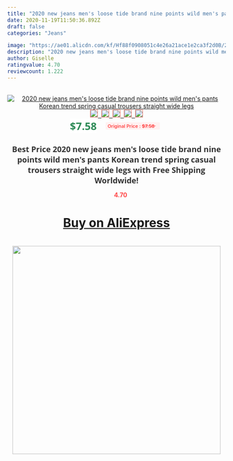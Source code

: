 ```yaml
---
title: "2020 new jeans men's loose tide brand nine points wild men's pants Korean trend spring casual trousers straight wide legs"
date: 2020-11-19T11:50:36.892Z
draft: false
categories: "Jeans"

image: "https://ae01.alicdn.com/kf/Hf88f0908051c4e26a21ace1e2ca3f2d0B/2020-new-jeans-men-s-loose-tide-brand-nine-points-wild-men-s-pants-Korean-trend.jpg"
description: "2020 new jeans men's loose tide brand nine points wild men's pants Korean trend spring casual trousers straight wide legs"
author: Giselle
ratingvalue: 4.70
reviewcount: 1.222
---
```

<br>
<div style="text-align: center;">
<a href="https://s.click.aliexpress.com/e/_9vmuP3" target="_blank" rel="nofollow noopener noreferrer"><img alt="2020 new jeans men's loose tide brand nine points wild men's pants Korean trend spring casual trousers straight wide legs" class="magnifier-image" src="https://ae01.alicdn.com/kf/Hf88f0908051c4e26a21ace1e2ca3f2d0B/2020-new-jeans-men-s-loose-tide-brand-nine-points-wild-men-s-pants-Korean-trend.jpg_640x640.jpg">
<br>
<img style="border:1px solid salmon" src="https://ae01.alicdn.com/kf/Hf88f0908051c4e26a21ace1e2ca3f2d0B/2020-new-jeans-men-s-loose-tide-brand-nine-points-wild-men-s-pants-Korean-trend.jpg_120x120.jpg">&nbsp;&nbsp;<img style="border:1px solid salmon" src="https://ae01.alicdn.com/kf/H65efa7f736a8487a9e14a1fe01bc7a46D/2020-new-jeans-men-s-loose-tide-brand-nine-points-wild-men-s-pants-Korean-trend.jpg_120x120.jpg">&nbsp;&nbsp;<img style="border:1px solid salmon" src="https://ae01.alicdn.com/kf/He2bf7079bfef4a36ad8f99ae7efa6267C/2020-new-jeans-men-s-loose-tide-brand-nine-points-wild-men-s-pants-Korean-trend.jpg_120x120.jpg">&nbsp;&nbsp;<img style="border:1px solid salmon" src="https://ae01.alicdn.com/kf/H4b31f6f69d194023848e17398d4e5e71u/2020-new-jeans-men-s-loose-tide-brand-nine-points-wild-men-s-pants-Korean-trend.jpg_120x120.jpg">&nbsp;&nbsp;<img style="border:1px solid salmon" src="https://ae01.alicdn.com/kf/H500ecbaa2efb4b7a84848841b5752b31T/2020-new-jeans-men-s-loose-tide-brand-nine-points-wild-men-s-pants-Korean-trend.jpg_120x120.jpg"></a></div><br0>
<div style="text-align: center;"><span style="background-color: white; border: 0px; box-sizing: border-box; color: seagreen; display: inline-block; font-family: &quot;open sans&quot; , &quot;arial&quot; , &quot;helvetica&quot; , sans-serif , &quot;heiti&quot;; font-size: 24px; font-stretch: inherit; font-weight: 700; line-height: inherit; margin: 0px 10px 0px 0px; padding: 0px; vertical-align: middle;">$7.58 </span>
<span style="background: rgb(255 , 241 , 241); border-radius: 3px; border: 0px; box-sizing: border-box; color: #ff4747; display: inline-block; font-family: inherit; font-size: 12px; font-stretch: inherit; font-style: inherit; font-variant: inherit; font-weight: 600; line-height: inherit; margin: 0px; padding: 2px 5px; transform: scale(0.9); vertical-align: middle;">Original Price : <b style="text-decoration: line-through;">$7.58 </b> &nbsp;&nbsp;</span></div>
<h1 style="color: #333333; display: inline-block; font-family: &quot;open sans&quot; , &quot;arial&quot; , &quot;helvetica&quot; , sans-serif , &quot;heiti&quot;; font-size: 18px; font-stretch: inherit; font-weight: 700; text-align: center;">Best Price 2020 new jeans men's loose tide brand nine points wild men's pants Korean trend spring casual trousers straight wide legs with Free Shipping Worldwide!</h1>
<div style="color: #ff4747; text-align: center;">
<img src="https://4.bp.blogspot.com/-M0ZcTcb-5uY/XleCXlxnR4I/AAAAAAAAAEc/OrjgMkXV1oMQFaCRZj5HQwOCBcu3w1FegCPcBGAYYCw/s1600/star.png" style="height: 15px;">&nbsp;<b>4.70</b></div>
<div class="button_cont" align="center"><a class="buynow_a" href="https://s.click.aliexpress.com/e/_9vmuP3" target="_blank" rel="nofollow noopener noreferrer"><H1>Buy on AliExpress</H1></a></div><br>
<div class="separator" style="clear: both; text-align: center;">
<img src="https://lh3.googleusercontent.com/-pTy5HemUv9M/XlePHvY0dAI/AAAAAAAAAE4/0nX5iRUoIWY8eMW9Dpxeirr157OZliDIgCLcBGAsYHQ/s1600/badge.gif" width="480">
</div>
